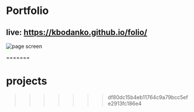# Portfolio
## live: https://kbodanko.github.io/folio/

![page screen](https://github.com/kbodanko/portfolio/blob/main/folio.png)

=======
# projects
>>>>>>> df80dc15b4eb11764c9a79bcc5efe2913fc186e4
